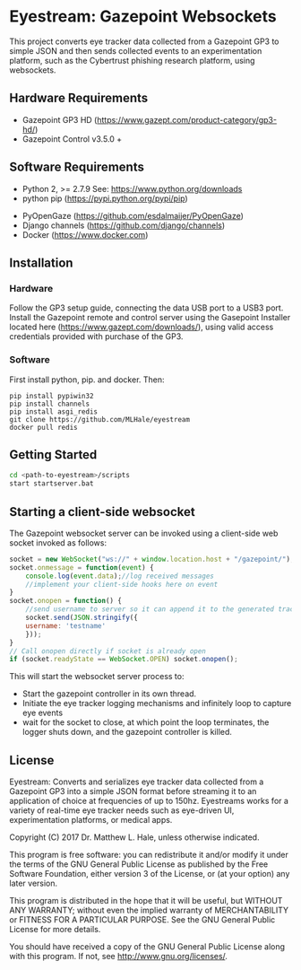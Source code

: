 # Eyestream: Gazepoint Websockets
This project converts eye tracker data collected from a Gazepoint GP3 to simple JSON and then sends collected events to an experimentation platform, such as the Cybertrust phishing research platform, using websockets.

## Hardware Requirements
* Gazepoint GP3 HD (https://www.gazept.com/product-category/gp3-hd/)
* Gazepoint Control v3.5.0 +

## Software Requirements
* Python 2, >= 2.7.9 See: https://www.python.org/downloads
* python pip (https://pypi.python.org/pypi/pip)
<!-- * ntplib for time Synchronization (https://pypi.python.org/pypi/ntplib/) -->
* PyOpenGaze (https://github.com/esdalmaijer/PyOpenGaze)
* Django channels (https://github.com/django/channels)
* Docker (https://www.docker.com)

## Installation
### Hardware
Follow the GP3 setup guide, connecting the data USB port to a USB3 port.
Install the Gazepoint remote and control server using the Gasepoint Installer located here (https://www.gazept.com/downloads/), using valid access credentials provided with purchase of the GP3.

### Software
First install python, pip. and docker. Then:

```
pip install pypiwin32
pip install channels
pip install asgi_redis
git clone https://github.com/MLHale/eyestream
docker pull redis
```

## Getting Started
```bash 
cd <path-to-eyestream>/scripts
start startserver.bat
```

## Starting a client-side websocket
The Gazepoint websocket server can be invoked using a client-side web socket invoked as follows:

```js
socket = new WebSocket("ws://" + window.location.host + "/gazepoint/");
socket.onmessage = function(event) {
    console.log(event.data);//log received messages
    //implement your client-side hooks here on event
}
socket.onopen = function() {
    //send username to server so it can append it to the generated tracker events
    socket.send(JSON.stringify({
  	username: 'testname'
    }));
}
// Call onopen directly if socket is already open
if (socket.readyState == WebSocket.OPEN) socket.onopen();
```

This will start the websocket server process to:
* Start the gazepoint controller in its own thread.
* Initiate the eye tracker logging mechanisms and infinitely loop to capture eye events
* wait for the socket to close, at which point the loop terminates, the logger shuts down, and the gazepoint controller is killed.

## License
Eyestream: Converts and serializes eye tracker data collected from a Gazepoint GP3 into a simple JSON format before streaming it to an application of choice at frequencies of up to 150hz. Eyestreams works for a variety of real-time eye tracker needs such as eye-driven UI, experimentation platforms, or medical apps.

Copyright (C) 2017 Dr. Matthew L. Hale, unless otherwise indicated.

This program is free software: you can redistribute it and/or modify
it under the terms of the GNU General Public License as published by
the Free Software Foundation, either version 3 of the License, or
(at your option) any later version.

This program is distributed in the hope that it will be useful,
but WITHOUT ANY WARRANTY; without even the implied warranty of
MERCHANTABILITY or FITNESS FOR A PARTICULAR PURPOSE.  See the
GNU General Public License for more details.

You should have received a copy of the GNU General Public License
along with this program.  If not, see <http://www.gnu.org/licenses/>.

